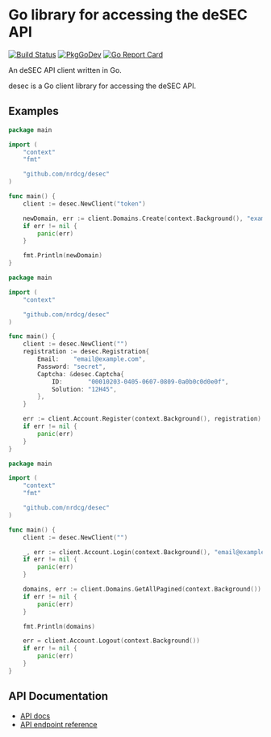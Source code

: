 # Go library for accessing the deSEC API

[![Build Status](https://github.com/nrdcg/desec/workflows/Main/badge.svg?branch=main)](https://github.com/nrdcg/desec/actions)
[![PkgGoDev](https://pkg.go.dev/badge/github.com/nrdcg/desec)](https://pkg.go.dev/github.com/nrdcg/desec)
[![Go Report Card](https://goreportcard.com/badge/github.com/nrdcg/desec)](https://goreportcard.com/report/github.com/nrdcg/desec)

An deSEC API client written in Go.

desec is a Go client library for accessing the deSEC API.

## Examples

```go
package main

import (
	"context"
	"fmt"

	"github.com/nrdcg/desec"
)

func main() {
	client := desec.NewClient("token")

	newDomain, err := client.Domains.Create(context.Background(), "example.com")
	if err != nil {
		panic(err)
	}

	fmt.Println(newDomain)
}
```

```go
package main

import (
	"context"

	"github.com/nrdcg/desec"
)

func main() {
	client := desec.NewClient("")
	registration := desec.Registration{
		Email:    "email@example.com",
		Password: "secret",
		Captcha: &desec.Captcha{
			ID:       "00010203-0405-0607-0809-0a0b0c0d0e0f",
			Solution: "12H45",
		},
	}

	err := client.Account.Register(context.Background(), registration)
	if err != nil {
		panic(err)
	}
}
```

```go
package main

import (
	"context"
	"fmt"

	"github.com/nrdcg/desec"
)

func main() {
	client := desec.NewClient("")

	_, err := client.Account.Login(context.Background(), "email@example.com", "secret")
	if err != nil {
		panic(err)
	}

	domains, err := client.Domains.GetAllPagined(context.Background())
	if err != nil {
		panic(err)
	}

	fmt.Println(domains)

	err = client.Account.Logout(context.Background())
	if err != nil {
		panic(err)
	}
}
```

## API Documentation

- [API docs](https://desec.readthedocs.io/en/latest/)
- [API endpoint reference](https://desec.readthedocs.io/en/latest/endpoint-reference.html)
